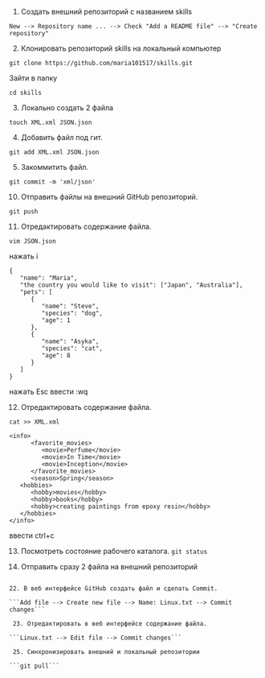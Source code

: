 1. Создать внешний репозиторий c названием skills 

``` New --> Repository name ... --> Check "Add a README file" --> "Create repository" ```

2. Клонировать репозиторий skills на локальный компьютер

```git clone https://github.com/maria101517/skills.git```

Зайти в папку

```cd skills```

3. Локально создать 2 файла
 
```touch XML.xml JSON.json ```

4. Добавить файл под гит.                                  
 
```git add XML.xml JSON.json```

5. Закоммитить файл.                                       

```git commit -m 'xml/json'```

10. Отправить файлы на внешний GitHub репозиторий.         

```git push```

11. Отредактировать содержание файла.                    

```vim JSON.json```

нажать i

```
{
   "name": "Maria",
   "the country you would like to visit": ["Japan", "Australia"],
   "pets": [
      {
         "name": "Steve",
         "species": "dog",
         "age": 1
      },
      {
         "name": "Asyka",
         "species": "cat",
         "age": 8
      }
   ]
}
```

нажать Esc
ввести :wq
     
12. Отредактировать содержание файла.

```cat >> XML.xml```

```
<info>
      <favorite_movies>
         <movie>Perfume</movie>
         <movie>In Time</movie>
         <movie>Inception</movie>
      </favorite_movies>
      <season>Spring</season>
   <hobbies>
      <hobby>movies</hobby>
      <hobby>books</hobby>
      <hobby>creating paintings from epoxy resin</hobby>
   </hobbies>
</info>
```
ввести ctrl+c

13. Посмотреть состояние рабочего каталога.
```git status```

14. Отправить сразу 2 файла на внешний репозиторий
```git add . && git commit -m "json/xml/2" && git push

22. В веб интерфейсе GitHub создать файл и сделать Commit.

```Add file --> Create new file --> Name: Linux.txt --> Commit changes```

 23. Отредактировать в веб интерфейсе содержание файла.
 			    
```Linux.txt --> Edit file --> Commit changes```					    

 25. Синхронизировать внешний и локальный репозитории

```git pull```
 
 



 
